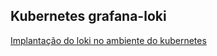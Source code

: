 ## Kubernetes grafana-loki

[Implantação do loki no ambiente do kubernetes](https://grafana.com/docs/loki/latest/installation/simple-scalable-helm/)

